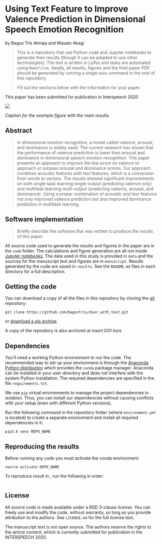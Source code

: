 # Using Text Feature to Improve Valence Prediction in Dimensional Speech Emotion Recognition

by
Bagus Tris Atmaja and 
Masato Akagi

> This is a repository that use Python code and Jupyter notebooks to
> generate their results (though it can be adapted to use other technologies).
> The text is written in LaTex and tasks are automated using `Makefile`s.
> Ideally, all results, figures and the final paper PDF should be generated by
> running a single `make` command in the root of this repository.

> Fill out the sections below with the information for your paper.

This paper has been submitted for publication in Interspeech 2020

![](manuscript/figures/hawaii-trend.png)

*Caption for the example figure with the main results.*


## Abstract

>  In dimensional emotion recognition, a model called valence, arousal, and
>  dominance is widely used. The current research has shown that the performance
>  of valence prediction is lower than arousal and dominance in dimensional
>  speech emotion recognition. This paper presents an approach to improve the low
>  score on valence to approach or surpass arousal and dominance scores. Our
>  approach combines acoustic features with text features, which is a conversion
>  from words to vectors. The results showed significant improvements on both
>  single-task learning single-output (predicting valence only) and multitask
>  learning multi-output (predicting valence, arousal, and dominance). Using
>  a proper combination of acoustic and text features not only improved valence
>  prediction but also improved dominance prediction in multitask learning.


## Software implementation

> Briefly describe the software that was written to produce the results of this
> paper.

All source code used to generate the results and figures in the paper are in
the `code` folder.
The calculations and figure generation are all run inside
[Jupyter notebooks](http://jupyter.org/).
The data used in this study is provided in `data` and the sources for the
manuscript text and figures are in `manuscript`.
Results generated by the code are saved in `results`.
See the `README.md` files in each directory for a full description.


## Getting the code

You can download a copy of all the files in this repository by cloning the
[git](https://git-scm.com/) repository:

    git clone https://github.com/bagustris/dser_with_text.git

or [download a zip archive](https://github.com/bagustris/paper_template).

A copy of the repository is also archived at *insert DOI here*


## Dependencies

You'll need a working Python environment to run the code.
The recommended way to set up your environment is through the
[Anaconda Python distribution](https://www.anaconda.com/download/) which
provides the `conda` package manager.
Anaconda can be installed in your user directory and does not interfere with
the system Python installation.
The required dependencies are specified in the file `requirements.txt`.

We use `pip` virtual environments to manage the project dependencies in
isolation.
Thus, you can install our dependencies without causing conflicts with your
setup (even with different Python versions).

Run the following command in the repository folder (where `environment.yml`
is located) to create a separate environment and install all required
dependencies in it:

    pip3.6 venv REPO_NAME


## Reproducing the results

Before running any code you must activate the conda environment:

    source activate REPO_NAME

To reproduce result in , run the following in order:  
```bash
```


## License

All source code is made available under a BSD 3-clause license. You can freely
use and modify the code, without warranty, so long as you provide attribution
to the authors. See `LICENSE.md` for the full license text.

The manuscript text is not open source. The authors reserve the rights to the
article content, which is currently submitted for publication in the
INTERSPEECH 2020.

